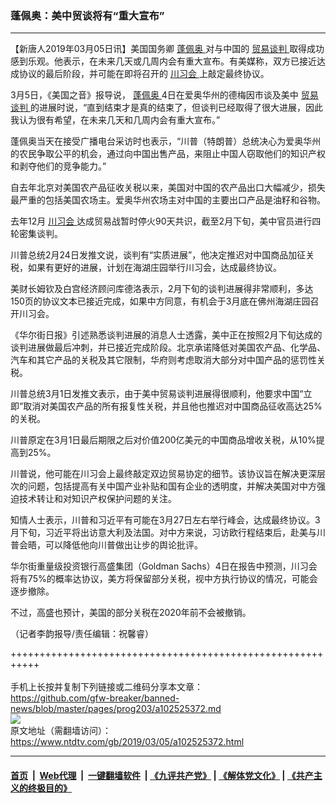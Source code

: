 ### 蓬佩奥：美中贸谈将有“重大宣布”
------------------------

<div class="post_content">
 <p>
  【新唐人2019年03月05日讯】美国国务卿
  <a href="https://www.ntdtv.com/gb/蓬佩奥.htm">
   蓬佩奥
  </a>
  对与中国的
  <a href="https://www.ntdtv.com/gb/贸易谈判.htm">
   贸易谈判
  </a>
  取得成功感到乐观。他表示，在未来几天或几周内会有重大宣布。有美媒称，双方已接近达成协议的最后阶段，并可能在即将召开的
  <a href="https://www.ntdtv.com/gb/川习会.htm">
   川习会
  </a>
  上敲定最终协议。
 </p>
 <p>
  3月5日，《美国之音》报导说，
  <a href="https://www.ntdtv.com/gb/蓬佩奥.htm">
   蓬佩奥
  </a>
  4日在爱奥华州的德梅因市谈及美中
  <a href="https://www.ntdtv.com/gb/贸易谈判.htm">
   贸易谈判
  </a>
  的进展时说，“直到结束才是真的结束了，但谈判已经取得了很大进展，因此我认为很有希望，在未来几天和几周内会有重大宣布。”
 </p>
 <p>
  蓬佩奥当天在接受广播电台采访时也表示，“川普（特朗普）总统决心为爱奥华州的农民争取公平的机会，通过向中国出售产品，来阻止中国人窃取他们的知识产权和剥夺他们的竞争能力。”
 </p>
 <p>
  自去年北京对美国农产品征收关税以来，美国对中国的农产品出口大幅减少，损失最严重的包括美国农场主。爱奥华州农场主对中国的主要出口产品是油籽和谷物。
 </p>
 <p>
  去年12月
  <a href="https://www.ntdtv.com/gb/川习会.htm">
   川习会
  </a>
  达成贸易战暂时停火90天共识，截至2月下旬，美中官员进行四轮密集谈判。
 </p>
 <p>
  川普总统2月24日发推文说，谈判有“实质进展”，他决定推迟对中国商品加征关税，如果有更好的进展，计划在海湖庄园举行川习会，达成最终协议。
 </p>
 <p>
  美财长姆钦及白宫经济顾问库德洛表示，2月下旬的谈判进展得非常顺利，多达150页的协议文本已接近完成，如果中方同意，有机会于3月底在佛州海湖庄园召开川习会。
 </p>
 <p>
  《华尔街日报》引述熟悉谈判进展的消息人士透露，美中正在按照2月下旬达成的谈判进展做最后冲刺，并已接近完成阶段。北京承诺降低对美国农产品、化学品、汽车和其它产品的关税及其它限制，华府则考虑取消大部分对中国产品的惩罚性关税。
 </p>
 <p>
  川普总统3月1日发推文表示，由于美中贸易谈判进展得很顺利，他要求中国“立即”取消对美国农产品的所有报复性关税，并且他也推迟对中国商品征收高达25%的关税。
 </p>
 <p>
  川普原定在3月1日最后期限之后对价值200亿美元的中国商品增收关税，从10%提高到25%。
 </p>
 <p>
  川普说，他可能在川习会上最终敲定双边贸易协定的细节。该协议旨在解决更深层次的问题，包括提高有关中国产业补贴和国有企业的透明度，并解决美国对中方强迫技术转让和对知识产权保护问题的关注。
 </p>
 <p>
  知情人士表示，川普和习近平有可能在3月27日左右举行峰会，达成最终协议。3月下旬，习近平将出访意大利及法国。对中方来说，习访欧行程结束后，赴美与川普会晤，可以降低他向川普做出让步的舆论批评。
 </p>
 <p>
  华尔街重量级投资银行高盛集团（Goldman Sachs）4日在报告中预测，川习会将有75%的概率达协议，美方将保留部分关税，视中方执行协议的情况，可能会逐步撤除。
 </p>
 <p>
  不过，高盛也预计，美国的部分关税在2020年前不会被撤销。
 </p>
 <p>
  （记者李韵报导/责任编辑：祝馨睿）
 </p>
 <div class="single_ad">
 </div>
</div>

+++++++++++++++++++++++++++++++++++++++++++++++++++++++++++<br/><br/>
手机上长按并复制下列链接或二维码分享本文章：<br/>
https://github.com/gfw-breaker/banned-news/blob/master/pages/prog203/a102525372.md <br/>
<a href='https://github.com/gfw-breaker/banned-news/blob/master/pages/prog203/a102525372.md'><img src='https://github.com/gfw-breaker/banned-news/blob/master/pages/prog203/a102525372.md.png'/></a> <br/>
原文地址（需翻墙访问）：https://www.ntdtv.com/gb/2019/03/05/a102525372.html


------------------------
#### [首页](https://github.com/gfw-breaker/banned-news/blob/master/README.md) &nbsp;|&nbsp; [Web代理](https://github.com/labour-camp/helloworld) &nbsp;|&nbsp; [一键翻墙软件](https://github.com/gfw-breaker/nogfw/blob/master/README.md) &nbsp;| [《九评共产党》](https://github.com/gfw-breaker/9ping.md/blob/master/README.md#九评之一评共产党是什么) | [《解体党文化》](https://github.com/gfw-breaker/jtdwh.md/blob/master/README.md) | [《共产主义的终极目的》](https://github.com/gfw-breaker/gczydzjmd.md/blob/master/README.md)

